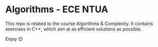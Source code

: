 # Algorithms - ECE NTUA

This repo is related to the course Algorithms & Complexity. It contains exercises in C++, which aim at as efficient solutions as possible.

Enjoy 😊
